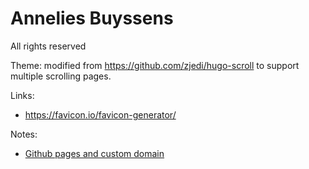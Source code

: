 # Annelies Buyssens

All rights reserved


Theme: modified from <https://github.com/zjedi/hugo-scroll> to support multiple scrolling pages.

Links:
* https://favicon.io/favicon-generator/

Notes:
* [Github pages and custom domain](http://spector.io/how-to-set-up-github-pages-with-a-custom-domain-on-gandi)
